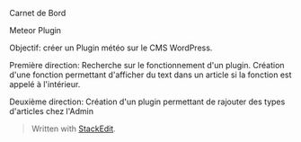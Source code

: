 
Carnet de Bord

Meteor Plugin

Objectif: créer un Plugin météo sur le CMS WordPress.

Première direction:
	Recherche sur le fonctionnement d'un plugin. Création d'une fonction 					permettant d'afficher du text dans un article si la fonction est appelé à l'intérieur.

Deuxième direction:
	Création d'un plugin permettant de rajouter des types d'articles chez l'Admin

> Written with [StackEdit](https://stackedit.io/).
<!--stackedit_data:
eyJoaXN0b3J5IjpbNDk4MzEzNDg3LC0xMjM5MjIzNjldfQ==
-->